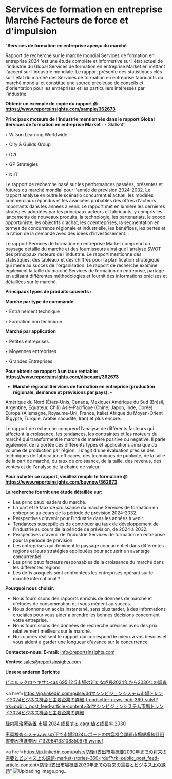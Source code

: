 # Services de formation en entreprise Marché Facteurs de force et d'impulsion

"<strong>Services de formation en entreprise aperçu du marché</strong>

Rapport de recherche sur le marché mondial Services de formation en entreprise 2024 'est une étude complète et informative sur l'état actuel de l'industrie du Global Services de formation en entreprise Market en mettant l'accent sur l'industrie mondiale. Le rapport présente des statistiques clés sur l'état du marché des Services de formation en entreprise fabricants du marché mondial et constitue une source précieuse de conseils et d'orientation pour les entreprises et les particuliers intéressés par l'industrie.

<strong>Obtenir un exemple de copie du rapport @ <a href=https://www.reportsinsights.com/sample/362673>https://www.reportsinsights.com/sample/362673</a></strong>

<strong>Principaux moteurs de l'industrie mentionnés dans le rapport Global Services de formation en entreprise Market</strong> :
‣ Skillsoft

‣ Wilson Learning Worldwide

‣ City & Guilds Group

‣ D2L

‣ GP Strategies

‣ NIIT

Le rapport de recherche basé sur les performances passées, présentes et futures du marché mondial pour l'année de prévision 2024-2032. Le rapport analyse en outre le scénario concurrentiel actuel, les modèles commerciaux répandus et les avancées probables des offres d'acteurs importants dans les années à venir. Le rapport met en lumière les dernières stratégies adoptées par les principaux acteurs et fabricants, y compris les lancements de nouveaux produits, la technologie, les partenariats, le scoop opportuniste, les objectifs d'achat, les coentreprises, la segmentation en termes de concurrence régionale et industrielle, les bénéfices, les pertes et la ration de la demande avec des idées d'investissement. .

Le rapport Services de formation en entreprise Market comprend un paysage détaillé du marché et des fournisseurs ainsi que l'analyse SWOT des principaux moteurs de l'industrie. Le rapport mentionne des statistiques, des tableaux et des chiffres pour la planification stratégique qui mène au succès de l'organisation. Le rapport de recherche examine également la taille du marché Services de formation en entreprise, partage en utilisant différentes méthodologies et fournit des informations précises et détaillées sur le marché.

<strong>Principaux types de produits couverts :</strong>

<strong>Marché par type de commande</strong>

‣ Entrainement technique

‣ Formation non technique

<strong>Marché par application</strong>

‣ Petites entreprises

‣ Moyennes entreprises

‣ Grandes Entreprises

<strong>Pour obtenir ce rapport à un taux rentable: <a href=https://www.reportsinsights.com/discount/362673>https://www.reportsinsights.com/discount/362673</a></strong>
<ul>
  <li><strong>Marché régional Services de formation en entreprise (production régionale, demande et prévisions par pays): -</strong></li>
</ul>
Amérique du Nord (États-Unis, Canada, Mexique)
Amérique du Sud (Brésil, Argentine, Equateur, Chili)
Asie-Pacifique (Chine, Japon, Inde, Corée)
Europe (Allemagne, Royaume-Uni, France, Italie)
Afrique du Moyen-Orient (Égypte, Turquie, Arabie saoudite, Iran) et plus encore.

Le rapport de recherche comprend l’analyse de différents facteurs qui affectent la croissance, les tendances, les contraintes et les moteurs du marché qui transforment le marché de manière positive ou négative. Il parle également de la portée des différents types et applications ainsi que du volume de production par région. Il s'agit d'une évaluation précise des techniques de fabrication efficaces, des techniques de publicité, de la taille de la part de marché, du taux de croissance, de la taille, des revenus, des ventes et de l'analyse de la chaîne de valeur.

<strong>Pour acheter ce rapport, veuillez remplir le formulaire @   <a href=https://www.reportsinsights.com/buynow/362673>https://www.reportsinsights.com/buynow/362673</a></strong>

<strong>La recherche fournit une étude détaillée sur:</strong>
<ul>
  <li>Les principaux leaders du marché.</li>
  <li>La part et le taux de croissance du marché Services de formation en entreprise au cours de la période de prévision 2024-2032.</li>
  <li>Perspectives d'avenir pour l'industrie dans les années à venir.</li>
  <li>Tendances susceptibles de contribuer au taux de développement de l'industrie au cours de la période de prévision, de 2024 à 2032.</li>
  <li>Perspectives d'avenir de l'industrie Services de formation en entreprise pour la période de prévision.</li>
  <li>Les entreprises qui dominent le paysage concurrentiel dans différentes régions et leurs stratégies appliquées pour acquérir un avantage concurrentiel.</li>
  <li>Les principaux facteurs responsables de la croissance du marché dans les différentes régions.</li>
  <li>Les défis auxquels sont confrontées les entreprises opérant sur le marché international ?</li>
</ul>
<strong>Pourquoi nous choisir:</strong>
<ul>
  <li>Nous fournissons des rapports enrichis de données de marché et d'études de consommation qui vous mènent au succès.</li>
  <li>Nous donnons un accès instantané, sans plus tarder, à des informations cruciales pour vous aider à prendre les bonnes décisions concernant votre entreprise.</li>
  <li>Nous fournissons des données de recherche précises avec des prix relativement meilleurs sur le marché.</li>
  <li>Nos cadres réalisent le rapport qui correspond le mieux à vos besoins et vous aident à garder une longueur d'avance sur la concurrence.</li>
</ul>
<strong>Contactez-nous:
</strong><strong>E-mail:</strong> <a href=mailto:info@reportsinsights.com>info@reportsinsights.com</a>

<strong>Ventes</strong>: <a href=mailto:sales@reportsinsights.com>sales@reportsinsights.com</a>

<strong>Unsere anderen Berichte</strong>

<a href=https://www.linkedin.com/pulse/ビニルシクロヘキサンcas-695-12-5市場の新たな成長2024年から2030年の調査-healthscope-news-245-hloif/>ビニルシクロヘキサンcas 695 12 5市場の新たな成長2024年から2030年の調査</a>

<a href=https://jp.linkedin.com/pulse/3dマシンビジョンシステム市場トレンド2024ビジネス機会と主要企業の詳細-trendsetter-news-hub-360-sulvf?trk=public_post_feed-article-content>3dマシンビジョンシステム市場トレンド2024ビジネス機会と主要企業の詳細</a>

<a href=https://www.linkedin.com/pulse/緑内障治療装置-市場-2024-成長する-cagr-値と成長率-2030-infopulse-daily-360-ehuwe/>緑内障治療装置 市場 2024 成長する cagr 値と成長率 2030</a>

<a href=https://www.linkedin.com/pulse/車両検査システムuvisの下で市場2024レポートの内容機会課題市場規模統計阻害要因推進要因-7132964133108350976-wvmef/>車両検査システムuvisの下で市場2024レポートの内容機会課題市場規模統計阻害要因推進要因 7132964133108350976 wvmef</a>

<a href=https://jp.linkedin.com/pulse/防衛it支出市場概要2030年までの将来の需要とビジネス上の課題-market-stories-360-jrduf?trk=public_post_feed-article-content>防衛it支出市場概要2030年までの将来の需要とビジネス上の課題</a>"
![Uploading image.png…]()
